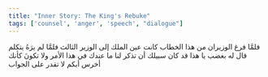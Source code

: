 ```yaml
---
title: "Inner Story: The King's Rebuke"
tags: ['counsel', 'anger', 'speech', "dialogue"]
---
```


 فلمَّا فرغ الوزيران من هذا الخطاب كانت عين الملك إلى الوزير الثالث فلمَّا لم يرَهُ يتكلم قال له بغضب يا هذا قد كان سبيلك أن تذكر لنا ما عندك في هذا الأمر ولا تكونَ كأنك أخرس أبكم لا تقدر على الجواب
